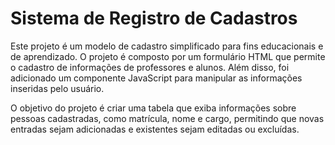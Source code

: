 # Sistema de Registro de Cadastros

Este projeto é um modelo de cadastro simplificado para fins educacionais e de aprendizado. O projeto é composto por um formulário HTML que permite o cadastro de informações de professores e alunos. Além disso, foi adicionado um componente JavaScript para manipular as informações inseridas pelo usuário.





O objetivo do projeto é criar uma tabela que exiba informações sobre pessoas cadastradas, como matrícula, nome e cargo, permitindo que novas entradas sejam adicionadas e existentes sejam editadas ou excluídas.
